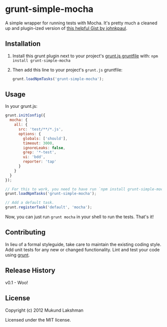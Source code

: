 # grunt-simple-mocha

A simple wrapper for running tests with Mocha. It's pretty much a cleaned up
and plugin-ized version of [this helpful Gist by johnkpaul][johnkpaul_gist].

## Installation
1. Install this grunt plugin next to your project's
   [grunt.js gruntfile][getting_started] with: `npm install grunt-simple-mocha`

2. Then add this line to your project's `grunt.js` gruntfile:
   ```javascript
   grunt.loadNpmTasks('grunt-simple-mocha');
   ```

## Usage
In your grunt.js:

```javascript
grunt.initConfig({
  mocha: {
    all: {
      src: 'test/**/*.js',
      options: {
        globals: ['should'],
        timeout: 3000,
        ignoreLeaks: false,
        grep: '*-test',
        ui: 'bdd',
        reporter: 'tap'
      }
    }
  }
});

// For this to work, you need to have run `npm install grunt-simple-mocha`
grunt.loadNpmTasks('grunt-simple-mocha');

// Add a default task.
grunt.registerTask('default', 'mocha');
```

Now, you can just run `grunt mocha` in your shell to run the tests. That's it!

## Contributing
In lieu of a formal styleguide, take care to maintain the existing coding
style. Add unit tests for any new or changed functionality. Lint and test your
code using [grunt][grunt_github].

## Release History
v0.1 - Woo!

## License
Copyright (c) 2012 Mukund Lakshman

Licensed under the MIT license.

[getting_started]: https://github.com/cowboy/grunt/blob/master/docs/getting_started.md
[johnkpaul_gist]: https://gist.github.com/2361303
[grunt_github]: http://github.com/cowboy/grunt
